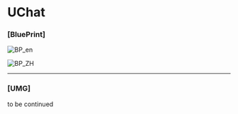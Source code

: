 #  **UChat** 

### [BluePrint]

![BP_en](https://github.com/YQX113/UChat/blob/main/BP_en.gif)

![BP_ZH](https://github.com/YQX113/UChat/blob/main/BP_zh.gif)

***

### [UMG]

to be continued
